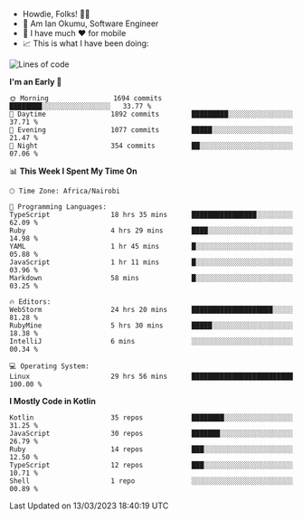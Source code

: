 
* Howdie, Folks! 👋🤓
* 🤪 Am Ian Okumu, Software Engineer
* 📱 I have much ❤️ for mobile
* 📈 This is what I have been doing:
  
<!-- <a href="https://otsembo.github.io/OtsemboPortfolio/" style="margin-right:.5%; margin-top=.5%;">
  <img align="center" src="https://github-readme-stats.vercel.app/api/top-langs/?username=otsembo&layout=compact" />
</a> -->

<!--START_SECTION:waka-->
![Lines of code](https://img.shields.io/badge/From%20Hello%20World%20I%27ve%20Written-4.0%20million%20lines%20of%20code-blue)

**I'm an Early 🐤** 

```text
🌞 Morning                1694 commits        ████████░░░░░░░░░░░░░░░░░   33.77 % 
🌆 Daytime                1892 commits        █████████░░░░░░░░░░░░░░░░   37.71 % 
🌃 Evening                1077 commits        █████░░░░░░░░░░░░░░░░░░░░   21.47 % 
🌙 Night                  354 commits         ██░░░░░░░░░░░░░░░░░░░░░░░   07.06 % 
```


📊 **This Week I Spent My Time On** 

```text
🕑︎ Time Zone: Africa/Nairobi

💬 Programming Languages: 
TypeScript               18 hrs 35 mins      ████████████████░░░░░░░░░   62.09 % 
Ruby                     4 hrs 29 mins       ████░░░░░░░░░░░░░░░░░░░░░   14.98 % 
YAML                     1 hr 45 mins        █░░░░░░░░░░░░░░░░░░░░░░░░   05.88 % 
JavaScript               1 hr 11 mins        █░░░░░░░░░░░░░░░░░░░░░░░░   03.96 % 
Markdown                 58 mins             █░░░░░░░░░░░░░░░░░░░░░░░░   03.25 % 

🔥 Editors: 
WebStorm                 24 hrs 20 mins      ████████████████████░░░░░   81.28 % 
RubyMine                 5 hrs 30 mins       █████░░░░░░░░░░░░░░░░░░░░   18.38 % 
IntelliJ                 6 mins              ░░░░░░░░░░░░░░░░░░░░░░░░░   00.34 % 

💻 Operating System: 
Linux                    29 hrs 56 mins      █████████████████████████   100.00 % 
```

**I Mostly Code in Kotlin** 

```text
Kotlin                   35 repos            ████████░░░░░░░░░░░░░░░░░   31.25 % 
JavaScript               30 repos            ███████░░░░░░░░░░░░░░░░░░   26.79 % 
Ruby                     14 repos            ███░░░░░░░░░░░░░░░░░░░░░░   12.50 % 
TypeScript               12 repos            ███░░░░░░░░░░░░░░░░░░░░░░   10.71 % 
Shell                    1 repo              ░░░░░░░░░░░░░░░░░░░░░░░░░   00.89 % 
```




 Last Updated on 13/03/2023 18:40:19 UTC
<!--END_SECTION:waka-->

<br />
<br />
<br />
<br />
<br />
  
  </div>
<!---
otsembo/otsembo is a ✨ special ✨ repository because its `README.md` (this file) appears on your GitHub profile.
You can click the Preview link to take a look at your changes.
--->
